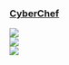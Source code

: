 ### [CyberChef](https://github.com/gchq/CyberChef)

![](https://img.shields.io/github/license/gchq/CyberChef?style=flat-square)<br />
[![](https://img.shields.io/github/last-commit/scillidan/CyberChef/main?label=last%20commit%20(fork)&style=flat-square)](https://github.com/scillidan/CyberChef)<br />
![](https://img.shields.io/badge/GitHub%20Pages-121013?logo=github&logoColor=white)